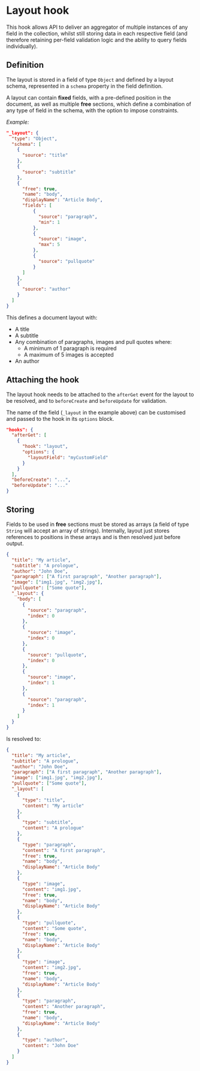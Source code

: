 # Layout hook

This hook allows API to deliver an aggregator of multiple instances of any field in the collection, whilst still storing data in each respective field (and therefore retaining per-field validation logic and the ability to query fields individually).

## Definition

The layout is stored in a field of type `Object` and defined by a layout schema, represented in a `schema` property in the field definition.

A layout can contain **fixed** fields, with a pre-defined position in the document, as well as multiple **free** sections, which define a combination of any type of field in the schema, with the option to impose constraints.

*Example:*

```json
"_layout": {
  "type": "Object",
  "schema": [
    {
      "source": "title"
    },
    {
      "source": "subtitle"
    },
    {
      "free": true,
      "name": "body",
      "displayName": "Article Body",
      "fields": [
          {
            "source": "paragraph",
            "min": 1
          },
          {
            "source": "image",
            "max": 5
          },
          {
            "source": "pullquote"
          }
      ]
    },
    {
      "source": "author"
    }
  ]
}
```

This defines a document layout with:

- A title
- A subtitle
- Any combination of paragraphs, images and pull quotes where:
  - A minimum of 1 paragraph is required
  - A maximum of 5 images is accepted
- An author

## Attaching the hook

The layout hook needs to be attached to the `afterGet` event for the layout to be resolved, and to `beforeCreate` and `beforeUpdate` for validation.

The name of the field (`_layout` in the example above) can be customised and passed to the hook in its `options` block.

```json
"hooks": {
  "afterGet": [
    {
      "hook": "layout",
      "options": {
        "layoutField": "myCustomField"
      }   
    }
  ],
  "beforeCreate": "...",
  "beforeUpdate": "..."
}
```

## Storing

Fields to be used in **free** sections must be stored as arrays (a field of type `String` will accept an array of strings). Internally, layout just stores references to positions in these arrays and is then resolved just before output.

```json
{
  "title": "My article",
  "subtitle": "A prologue",
  "author": "John Doe",
  "paragraph": ["A first paragraph", "Another paragraph"],
  "image": ["img1.jpg", "img2.jpg"],
  "pullquote": ["Some quote"],
  "_layout": {
    "body": [
      {
        "source": "paragraph",
        "index": 0
      },
      {
        "source": "image",
        "index": 0
      },
      {
        "source": "pullquote",
        "index": 0
      },
      {
        "source": "image",
        "index": 1
      },
      {
        "source": "paragraph",
        "index": 1
      }
    ]
  }
}
```

Is resolved to:

```json
{
  "title": "My article",
  "subtitle": "A prologue",
  "author": "John Doe",
  "paragraph": ["A first paragraph", "Another paragraph"],
  "image": ["img1.jpg", "img2.jpg"],
  "pullquote": ["Some quote"],
  "_layout": [
    {
      "type": "title",
      "content": "My article"
    },
    {
      "type": "subtitle",
      "content": "A prologue"
    },
    {
      "type": "paragraph",
      "content": "A first paragraph",
      "free": true,
      "name": "body",
      "displayName": "Article Body"
    },
    {
      "type": "image",
      "content": "img1.jpg",
      "free": true,
      "name": "body",
      "displayName": "Article Body"      
    },
    {
      "type": "pullquote",
      "content": "Some quote",
      "free": true,
      "name": "body",
      "displayName": "Article Body"
    },
    {
      "type": "image",
      "content": "img2.jpg",
      "free": true,
      "name": "body",
      "displayName": "Article Body"      
    },
    {
      "type": "paragraph",
      "content": "Another paragraph",
      "free": true,
      "name": "body",
      "displayName": "Article Body"
    },
    {
      "type": "author",
      "content": "John Doe"
    }
  ]
}
```
